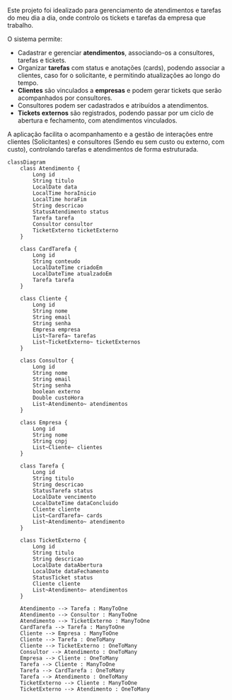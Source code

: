 Este projeto foi idealizado para gerenciamento de atendimentos e tarefas do meu dia a dia, onde controlo os tickets e tarefas da empresa que trabalho.

O sistema permite:

- Cadastrar e gerenciar **atendimentos**, associando-os a consultores, tarefas e tickets.
- Organizar **tarefas** com status e anotações (cards), podendo associar a clientes, caso for o solicitante, e permitindo atualizações ao longo do tempo.
- **Clientes** são vinculados a **empresas** e podem gerar tickets que serão acompanhados por consultores.
- Consultores podem ser cadastrados e atribuídos a atendimentos.
- **Tickets externos** são registrados, podendo passar por um ciclo de abertura e fechamento, com atendimentos vinculados.

A aplicação facilita o acompanhamento e a gestão de interações entre clientes (Solicitantes) e consultores (Sendo eu sem custo ou externo, com custo), controlando tarefas e atendimentos de forma estruturada.

```mermaid
classDiagram
    class Atendimento {
        Long id
        String titulo
        LocalDate data
        LocalTime horaInicio
        LocalTime horaFim
        String descricao
        StatusAtendimento status
        Tarefa tarefa
        Consultor consultor
        TicketExterno ticketExterno
    }

    class CardTarefa {
        Long id
        String conteudo
        LocalDateTime criadoEm
        LocalDateTime atualzadoEm
        Tarefa tarefa
    }

    class Cliente {
        Long id
        String nome
        String email
        String senha
        Empresa empresa
        List~Tarefa~ tarefas
        List~TicketExterno~ ticketExternos
    }

    class Consultor {
        Long id
        String nome
        String email
        String senha
        boolean externo
        Double custoHora
        List~Atendimento~ atendimentos
    }

    class Empresa {
        Long id
        String nome
        String cnpj
        List~Cliente~ clientes
    }

    class Tarefa {
        Long id
        String titulo
        String descricao
        StatusTarefa status
        LocalDate vencimento
        LocalDateTime dataConcluido
        Cliente cliente
        List~CardTarefa~ cards
        List~Atendimento~ atendimento
    }

    class TicketExterno {
        Long id
        String titulo
        String descricao
        LocalDate dataAbertura
        LocalDate dataFechamento
        StatusTicket status
        Cliente cliente
        List~Atendimento~ atendimentos
    }

    Atendimento --> Tarefa : ManyToOne
    Atendimento --> Consultor : ManyToOne
    Atendimento --> TicketExterno : ManyToOne
    CardTarefa --> Tarefa : ManyToOne
    Cliente --> Empresa : ManyToOne
    Cliente --> Tarefa : OneToMany
    Cliente --> TicketExterno : OneToMany
    Consultor --> Atendimento : OneToMany
    Empresa --> Cliente : OneToMany
    Tarefa --> Cliente : ManyToOne
    Tarefa --> CardTarefa : OneToMany
    Tarefa --> Atendimento : OneToMany
    TicketExterno --> Cliente : ManyToOne
    TicketExterno --> Atendimento : OneToMany
```
